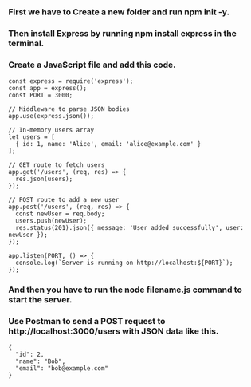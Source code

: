 ### First we have to Create a new folder and run npm init -y.
### Then install Express by running npm install express in the terminal.
### Create a JavaScript file and add this code.

```
const express = require('express');
const app = express();
const PORT = 3000;

// Middleware to parse JSON bodies
app.use(express.json());

// In-memory users array
let users = [
  { id: 1, name: 'Alice', email: 'alice@example.com' }
];

// GET route to fetch users
app.get('/users', (req, res) => {
  res.json(users);
});

// POST route to add a new user
app.post('/users', (req, res) => {
  const newUser = req.body;
  users.push(newUser);
  res.status(201).json({ message: 'User added successfully', user: newUser });
});

app.listen(PORT, () => {
  console.log(`Server is running on http://localhost:${PORT}`);
});
```

### And then you have to run the node filename.js command to start the server.
### Use Postman to send a POST request to http://localhost:3000/users with JSON data like this.

```
{
  "id": 2,
  "name": "Bob",
  "email": "bob@example.com"
}
```